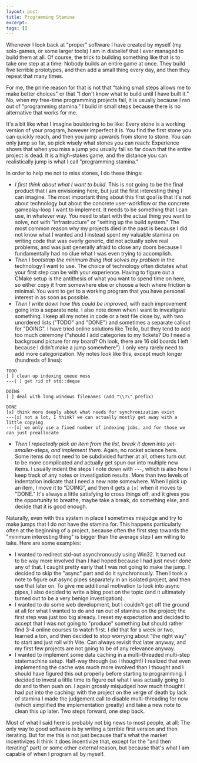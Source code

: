 ```yaml
---
layout: post
title: Programming Stamina
excerpt:
tags: []
---
```


Whenever I look back at "proper" software I have created by myself (my solo-games, or some larger tools) I am in disbelief that I ever managed to build them at all. Of course, the trick to building something like that is to take one step at a time: Nobody builds an entire game at once. They build five terrible prototypes, and then add a small thing every day, and then they repeat that many times.

For me, the prime reason for that is not that "taking small steps allows me to make better choices" or that "I don't know what to build until I have built it." No, when my free-time programming projects fail, it is usually because I ran out of "programming stamina." I build in small steps because there is no alternative that works for me.

It's a bit like what I imagine bouldering to be like: Every stone is a working version of your program, however imperfect it is. You find the first stone you can quickly reach, and then you jump upwards from stone to stone. You can only jump so far, so pick wisely what stones you can reach: Experience shows that when you miss a jump you usually fall so far down that the entire project is dead. It is a high-stakes game, and the distance you can realistically jump is what I call "programming stamina."

In order to help me not to miss stones, I do these things:

- _I first think about what I want to build._ This is not going to be the final product that I am envisioning here, but just the first interesting thing I can imagine. The most important thing about this first goal is that it's not about technology but about the concrete user-workflow or the concrete gameplay-loop I want to implement. It needs to be something that I can use, in whatever way. You need to start with the actual thing you want to solve, not with "infrastructure" or "setting up the build system." The most common reason why my projects died in the past is because I did not know what I wanted and I instead spent my valuable stamina on writing code that was overly generic, did not actually solve real problems, and was just generally afraid to close any doors because I fundamentally had no clue what I was even trying to accomplish.
- _Then I bootstrap the minimum thing that solves my problem_ in the technology I want to use. The choice of technology often dictates what your first step can be with your experience. Having to figure out a CMake setup is the antithesis of what you want to spend time on here, so either copy it from somewhere else or choose a tech where friction is minimal. You want to get to a working program that you have personal interest in as soon as possible.
- _Then I write down how this could be improved_, with each improvement going into a separate note. I also note down when I want to investigate something. I keep all my notes in code or a text file close by, with two unordered lists ("TODO" and "DONE") and sometimes a separate callout for "DOING". I have tried online solutions like Trello, but they tend to add too much ceremony ("should I add categories to my tickets? Do I need a background picture for my board? Oh look, there are 16 old boards I left because I didn't make a jump somewhere"). I only very rarely need to add more categorization. My notes look like this, except much longer (hundreds of lines):

```
TODO
[ ] clean up indexing queue mess
---[ ] get rid of std::deque

DOING
[ ] deal with long windows filenames (add "\\?\" prefix)

DONE
[x] think more deeply about what needs for synchronization exist
---[x] not a lot, I think? we can actually mostly get away with a little copying
---[x] we only use a fixed number of indexing jobs, and for those we can just preallocate
```

- _Then I repeatedly pick an item from the list, break it down into yet-smaller-steps, and implement them_. Again, no rocket science here. Some items do not need to be subdivided further at all, others turn out to be more complicated and actually get spun our into multiple new items. I usually indent the steps I note down with `---`, which is also how I keep track of any notes or investigation results. More than two levels of indentation indicate that I need a new note somewhere. When I pick up an item, I move it to "DOING", and then it gets a `[x]` when it moves to "DONE." It's always a little satisfying to cross things off, and it gives you the opportunity to breathe, maybe take a break, do something else, and decide that it is good enough.

Naturally, even with this system in place I sometimes misjudge and try to make jumps that I do not have the stamina for. This happens particularly often at the beginning of a project, because often the first step towards the "minimum interesting thing" is bigger than the average step I am willing to take. Here are some examples:

- I wanted to redirect std-out asynchronously using Win32. It turned out to be way more involved than I had hoped because I had just never done any of that. I caught pretty early that I was not going to make the jump. I decided to skip the "async" part and do it synchronously. Then I took a note to figure out async pipes separately in an isolated project, and then use that later on. To give me additional motivation to look into async pipes, I also decided to write a blog post on the topic (and it ultimately turned out to be a very benign investigation).
- I wanted to do some web development, but I couldn't get off the ground at all for what I wanted to do and ran out of stamina on the project; the first step was just too big already. I reset my expectation and decided to accept that I was not going to "produce" something but should rather find 3-4 online courses to watch first. I did that for a week or two, learned a ton, and then decided to stop worrying about "the right way" to start and just roll with Vite. Can always revisit that later anyway, and my first few projects are not going to be of any relevance anyway.
- I wanted to implement some data caching in a multi-threaded multi-step statemachine setup. Half-way through (so I thought!) I realized that even implementing the cache was much more involved than I thought and I should have figured this out properly before starting to programming. I decided to invest a little time to figure out what I was actually going to do and to then push on. I again grossly misjudged how much thought I had put into the caching: with the project on the verge of death by lack of stamina I made the judgement call to disable multi-threading for now (which simplified the implementation greatly) and take a new note to clean this up later. Two steps forward, one step back.

Most of what I said here is probably not big news to most people, at all: The only way to good software is by writing a terrible first version and then iterating. But for me this is not just because that's what the market incentivizes (I think it does incentivize that, except for the "and then iterating" part) or some other external reason, but because that's what I am capable of when I program all by myself.
